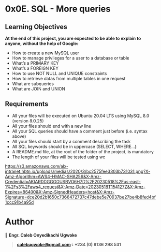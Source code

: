 # 0x0E. SQL - More queries

## Learning Objectives
**At the end of this project, you are expected to be able to explain to anyone, without the help of Google:**
- How to create a new MySQL user
- How to manage privileges for a user to a database or table
- What’s a PRIMARY KEY
- What’s a FOREIGN KEY
- How to use NOT NULL and UNIQUE constraints
- How to retrieve datas from multiple tables in one request
- What are subqueries
- What are JOIN and UNION

## Requirements
- All your files will be executed on Ubuntu 20.04 LTS using MySQL 8.0 (version 8.0.25)
- All your files should end with a new line
- All your SQL queries should have a comment just before (i.e. syntax above)
- All your files should start by a comment describing the task
- All SQL keywords should be in uppercase (SELECT, WHERE…)
- A README.md file, at the root of the folder of the project, is mandatory
- The length of your files will be tested using wc

https://s3.amazonaws.com/alx-intranet.hbtn.io/uploads/medias/2020/3/bc2575fee3303b731031.png?X-Amz-Algorithm=AWS4-HMAC-SHA256&X-Amz-Credential=AKIARDDGGGOUSBVO6H7D%2F20230518%2Fus-east-1%2Fs3%2Faws4_request&X-Amz-Date=20230518T154127Z&X-Amz-Expires=86400&X-Amz-SignedHeaders=host&X-Amz-Signature=dce20d2b1650c7366472737c47debe5e70937be27be4b8fed4bf1ccc91b4a95d

# Author 
**👤 Engr. Caleb Onyedikachi Ugwoke**
>**calebugwoke@gmail.com**
📞 **+234 (0) 8136 298 531**
